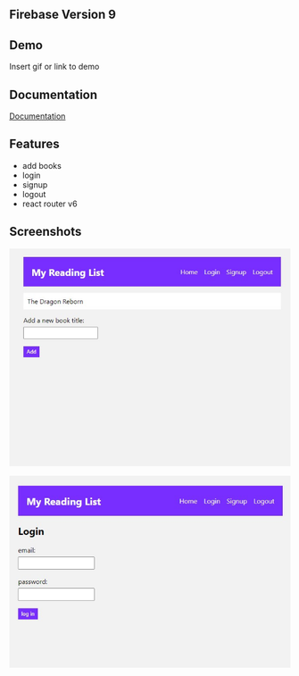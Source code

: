 ## Firebase Version 9

## Demo

Insert gif or link to demo

## Documentation

[Documentation](https://firebase.google.com/docs/guides?authuser=0)

## Features

- add books
- login
- signup
- logout
- react router v6

## Screenshots

![App Screenshot](./public/screen/one.jpg)

![App Screenshot](./public/screen/two.jpg)
